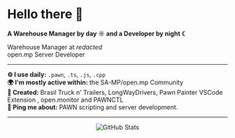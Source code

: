 # Hello there 👋

**A Warehouse Manager by day ☼ and a Developer by night ☾**

Warehouse Manager at *redacted*  
open.mp Server Developer

---

**⚙️ I use daily:** `.pawn`, `.ts`, `.js`, `.cpp`  
**🌍 I'm mostly active within:** the SA-MP/open.mp Community  
**🚛 Created:** Brasil Truck n' Trailers, LongWayDrivers, Pawn Painter VSCode Extension , open.monitor and PAWNCTL  
**💬 Ping me about:** PAWN scripting and server development.  

---

<div align="center">
  <img src="https://github-readme-stats.vercel.app/api?username=itsneufox&show_icons=true&theme=dark&hide_border=true&count_private=true" alt="GitHub Stats" />
</div>
